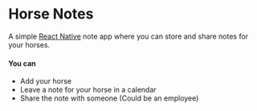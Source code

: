 # Horse Notes
A simple [React Native](https://reactnative.dev/) note app where you can store and share notes for your horses.

#### You can ####
* Add your horse
* Leave a note for your horse in a calendar
* Share the note with someone (Could be an employee)
